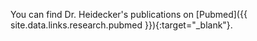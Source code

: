 You can find Dr. Heidecker's publications on
[Pubmed]({{ site.data.links.research.pubmed }}){:target="_blank"}.